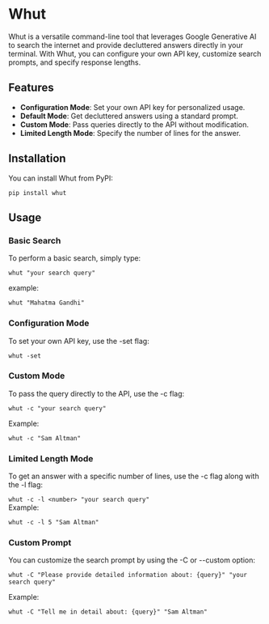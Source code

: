# Whut

Whut is a versatile command-line tool that leverages Google Generative AI to search the internet and provide decluttered answers directly in your terminal. With Whut, you can configure your own API key, customize search prompts, and specify response lengths.

## Features

- **Configuration Mode**: Set your own API key for personalized usage.
- **Default Mode**: Get decluttered answers using a standard prompt.
- **Custom Mode**: Pass queries directly to the API without modification.
- **Limited Length Mode**: Specify the number of lines for the answer.

## Installation

You can install Whut from PyPI:

```pip install whut```


## Usage
### Basic Search
To perform a basic search, simply type:

```whut "your search query"```   

 example:
            
    whut "Mahatma Gandhi"


### Configuration Mode

To set your own API key, use the -set flag:    

    whut -set


### Custom Mode

To pass the query directly to the API, use the -c flag:   


```whut -c "your search query"```    

Example: 

    whut -c "Sam Altman"

### Limited Length Mode

To get an answer with a specific number of lines, use the -c flag along with the -l flag:

```whut -c -l <number> "your search query"```    
Example: 

    whut -c -l 5 "Sam Altman"

### Custom Prompt
You can customize the search prompt by using the -C or --custom option:

```whut -C "Please provide detailed information about: {query}" "your search query"```   

Example:
    
    whut -C "Tell me in detail about: {query}" "Sam Altman"




